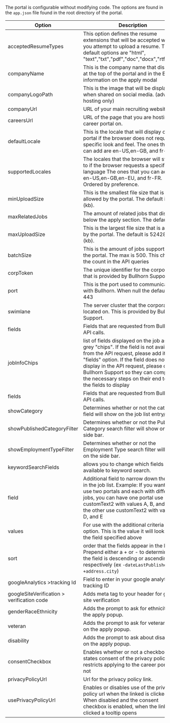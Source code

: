 The portal is configurable without modifying code. The options are found in the `app.json` file found in the root directory of the portal.



| Option | Description |
|----------------------------------|----------------------------------------------------------------------------------------------------------------------------------------------------------------------------------------------------------------------------------------------------------|
| acceptedResumeTypes | This option defines the resume extensions that will be accepted when you attempt to upload a resume. The default options are "html", "text","txt","pdf","doc","docx","rtf","odt". |
| companyName | This is the company name that displays at the top of the portal and in the EEOC information on the apply modal |
| companyLogoPath | This is the image that will be displayed when shared on social media. (advanced hosting only) |
| companyUrl | URL of your main recruiting website |
| careersUrl | URL of the page that you are hosting the career portal on. |
| defaultLocale | This is the locale that will display on the portal if the browser does not request a specific look and feel. The ones that you can add are en-US,en-GB, and fr-FR. |
| supportedLocales | The locales that the browser will switch to if the browser requests a specific language The ones that you can add are en-US,en-GB,en-EU, and fr-FR. Ordered by preference. |
| minUploadSize | This is the smallest file size that is allowed by the portal. The default is 4096 (kb). |
| maxRelatedJobs | The amount of related jobs that displays below the apply section. The default is 5. |
| maxUploadSize | This is the largest file size that is allowed by the portal. The default is 5242880 (kb). |
| batchSize | This is the amount of jobs supported by the portal. The max is 500. This changes the count in the API queries |
| corpToken | The unique identifier for the corporation that is provided by Bullhorn Support |
| port | This is the port used to communicate with Bullhorn. When null the default is 443 |
| swimlane | The server cluster that the corporation is located on. This is provided by Bullhorn Support. |
| fields | Fields that are requested from Bullhorn in API calls.|
| jobInfoChips | list of fields displayed on the job as the grey "chips". If the field is not available from the API request, please add it to the "fields" option. If the field does not display in the API request, please contact Bullhorn Support so they can complete the necessary steps on their end to get the fields to display|
| fields | Fields that are requested from Bullhorn in API calls.|
| showCategory | Determines whether or not the category field will show on the job list entry/job .|
| showPublishedCategoryFilter | Determines whether or not the Published Category search filter will show on the side bar.|
| showEmploymentTypeFilter | Determines whether or not the Employment Type search filter will show on the side bar.|
| keywordSearchFields | allows you to change which fields are available to keyword search. |
| field | Additional field to narrow down the jobs in the job list. Example: If you wanted to use two portals and each with different jobs, you can have one portal use customText2 with values A, B, and C and the other use customText2 with values C, D, and E |
| values | For use with the additional criteria field option. This is the value it will look for in the field specified above |
| sort | order that the fields appear in the list. Prepend either a + or - to determine if the field is descending or ascending respectively (ex `-dateLastPublished` or `+address.city`) |
| googleAnalytics >tracking Id | Field to enter in your google analytics tracking ID |
| googleSiteVerification > verification code | Adds meta tag to your header for google site verification |
| genderRaceEthnicity | Adds the prompt to ask for ethnicity on the apply popup. |
| veteran | Adds the prompt to ask for veteran status on the apply popup. |
| disability | Adds the prompt to ask about disability on the apply popup. |
| consentCheckbox | Enables whether or not a checkbox that states consent of the privacy policy restricts applying to the career portal or not |
| privacyPolicyUrl | Url for the privacy policy link. |
| usePrivacyPolicyUrl | Enables or disables use of the privacy policy url when the linked is clicked. When disabled and the consent checkbox is enabled, when the link is clicked a tooltip opens |
